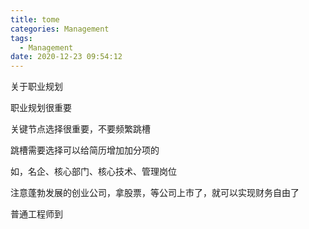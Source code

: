 ```yaml
---
title: tome
categories: Management
tags:
  - Management
date: 2020-12-23 09:54:12
---
```


关于职业规划

职业规划很重要

关键节点选择很重要，不要频繁跳槽

跳槽需要选择可以给简历增加加分项的

如，名企、核心部门、核心技术、管理岗位

注意蓬勃发展的创业公司，拿股票，等公司上市了，就可以实现财务自由了

普通工程师到

 <!-- more -->

